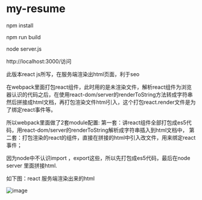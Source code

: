 # my-resume

npm install

npm run build

node server.js

http://localhost:3000/访问

此版本react js所写，在服务端渲染出html页面，利于seo

在webpack里面打包react组件，此时用的是未渲染文件，解析react组件为浏览器认识的代码之后，在使用react-dom/server的renderToString方法转成字符串
然后拼接成html文档，再打包渲染文件html引入，这个打包react.render文件是为了绑定react事件等。

所以webpack里面做了2套module配置:
第一套：讲react组件全部打包成es5代码，用react-dom/server的renderToString解析成字符串插入到html文档中，
第二套：打包渲染的react的组件，直接在拼接的html中引入改文件，用来绑定react事件；

因为node中不认识import ，export这些，所以先打包成es5代码，最后在node server 里面拼接html.

如下图：react 服务端渲染出来的html

![image](https://github.com/mxcz213/my-resume/raw/master/project-img-readme/react-server-render.jpg)


